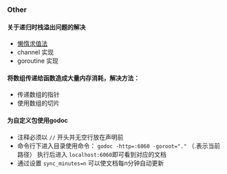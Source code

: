 ### Other

#### 关于递归时栈溢出问题的解决
* [懒惰求值法](https://zh.wikipedia.org/wiki/%E6%83%B0%E6%80%A7%E6%B1%82%E5%80%BC)
* channel 实现
* goroutine 实现

#### 将数组传递给函数造成大量内存消耗，解决方法：
* 传递数组的指针
* 使用数组的切片

#### 为自定义包使用godoc
* 注释必须以 `//` 开头并无空行放在声明前
* 命令行下进入目录使用命令： `godoc -http=:6060 -goroot="."` （.表示当前路径） 执行后进入 `localhost:6060`即可看到对应的文档
* 通过设置 `sync_minutes=n` 可以使文档每n分钟自动更新
